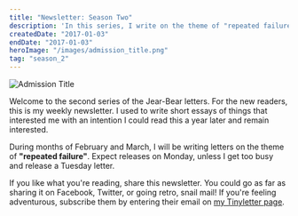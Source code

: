 ```yaml
---
title: "Newsletter: Season Two"
description: 'In this series, I write on the theme of "repeated failure". I explore personal bad behaviors, avoidable events, and corrective actions.'
createdDate: "2017-01-03"
endDate: "2017-01-03"
heroImage: "/images/admission_title.png"
tag: "season_2"
---
```


![Admission Title](/images/admission_title.png)

Welcome to the second series of the Jear-Bear letters. For the new readers, this is my weekly newsletter. I used to write short essays of things that interested me with an intention I could read this a year later and remain interested.

During months of February and March, I will be writing letters on the theme of **"repeated failure"**. Expect releases on Monday, unless I get too busy and release a Tuesday letter.

If you like what you're reading, share this newsletter. You could go as far as sharing it on Facebook, Twitter, or going retro, snail mail! If you're feeling adventurous, subscribe them by entering their email on [my Tinyletter page](http://tinyletter.com/jeremywong/).
